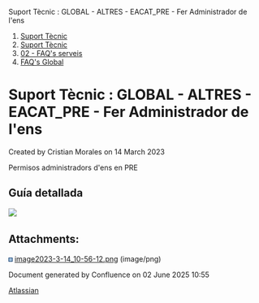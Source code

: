 Suport Tècnic : GLOBAL - ALTRES - EACAT\_PRE - Fer Administrador de l'ens  

1.  [Suport Tècnic](index.html)
2.  [Suport Tècnic](13893782.html)
3.  [02 - FAQ's serveis](26313393.html)
4.  [FAQ's Global](28705585.html)

Suport Tècnic : GLOBAL - ALTRES - EACAT\_PRE - Fer Administrador de l'ens
=========================================================================

Created by Cristian Morales on 14 March 2023

Permisos administradors d'ens en PRE

Guía detallada
--------------

  

![](attachments/81855820/81855821.png)

  

  

Attachments:
------------

![](images/icons/bullet_blue.gif) [image2023-3-14\_10-56-12.png](attachments/81855820/81855821.png) (image/png)  

Document generated by Confluence on 02 June 2025 10:55

[Atlassian](http://www.atlassian.com/)